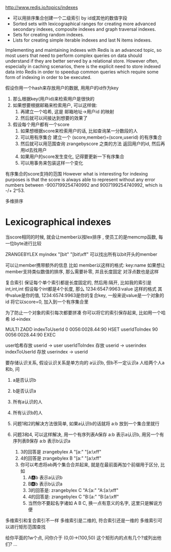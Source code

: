 http://www.redis.io/topics/indexes

- 可以用排序集合创建一个二级索引 by id或其他的数值字段
- Sorted sets with lexicographical ranges for creating more advanced secondary indexes, composite indexes and graph traversal indexes.
- Sets for creating random indexes.
- Lists for creating simple iterable indexes and last N items indexes.

Implementing and maintaining indexes with Redis is an advanced topic, so most users that need to perform complex queries on data should understand if they are better served by a relational store. However often, especially in caching scenarios, there is the explicit need to store indexed data into Redis in order to speedup common queries which require some form of indexing in order to be executed.

假设你用一个hash来存放用户的数据, 用用户的id作为key
1. 那么根据key(用户id)来检索用户是很快的
2. 如果想要根据邮箱来检索用户, 可以这样做:
	1. 再建立一个哈希, 这是 邮箱地址->用户id 的映射
	2. 然后就可以间接达到想要的效果了
3. 假设每个用户都有一个score
	1. 如果想根据score来检索用户的话, 比如查询某一分数段的人
	2. 可以用有序集合 建立一个 (score,member)=(score,userid) 的有序集合
	3. 然后就可以用范围查询 zrangebyscore 之类的方法 返回用户的id, 然后再用id去找用户
	4. 如果用户的score发生变化, 记得要更新一下有序集合
	5. 可以用事务来包装这样一个变化


有序集合的score支持的范围
However what is interesting for indexing purposes is that the score is always able to represent without any error numbers between -9007199254740992 and 9007199254740992, which is -/+ 2^53.


多维排序


# Lexicographical indexes #
当score相同的时候, 就会让member以按lex排序 , 使员工的是memcmp函数, 每一位byte进行比较


ZRANGEBYLEX myindex "[bit" "[bit\xff"
可以找出所有以bit开头的member

可以让member携带额外的信息 比如 member以这样的格式: key:name
如果想让member支持类似数值的排序, 那么需要补零, 并且长度固定
对浮点数也是这样

复合索引
保证每个单个索引都是长度固定的, 然后用:隔开, 比如我的索引是 int,int,int
假设每个int都是4个长度, 那么 1234:6547:9963:value 这样的格式
其中value是你的值, 1234:6574:9963是你的复合key, 一般来说value是一个对象的id
将它以score=0, 加入到一个有序集合里

为了防止一个对象的索引每次都要拼凑
你可以将它的索引保存起来, 比如用一个哈希
id->index

MULTI
ZADD indexToUserId 0 0056:0028.44:90
HSET userIdToIndex 90 0056:0028.44:90
EXEC

user哈希存放 userid -> user
userIdToIndex 存放 userid -> userindex
indexToUserId 存放 userindex -> userid

要存储认识关系, 假设认识关系是单方向的
a认识b, 但b不一定认识a
人给两个人a和b, 问
1. a是否认识b
2. b是否认识a
3. 所有a认识的人
4. 所有认识b的人

1. 问题1和2的解决方法很简单, 如果a认识b的话就将 a:b 放到一个集合里就行
2. 问题3和4, 可以这样解决, 用一个有序列表A保存 a:b 表示a认识b, 用另一个有序列表B保存 a:b 表示b认识a
	1. 3的回答是 zrangebylex A "[a:" "[a:\xff"
	2. 4的回答是 zrangebylex B "[a:" "[a:\xff"
	3. 你可以考虑将ab两个集合合并起来, 就是在最前面再加个前缀用于区分, 比如
		1. A:a:b 表示a认识b
		2. B:a:b 表示b认识a
		3. 3的回答是: zrangebylex C "A:[a:" "A:[a:\xff"
		4. 4的回答是: zrangebylex C "B:[a:" "B:[a:\xff"
		5. 当然你不要起名字诸如 A B C, 换一点有意义的名字, 这里只是解说方便

多维索引和复合索引不一样
多维索引是二维的, 符合索引还是一维的
多维索引可以进行矩形范围查找

给你平面的1w个点, 问你介于 (0,0)->(100,50) 这个矩形内的点有几个?或列出他们?
...